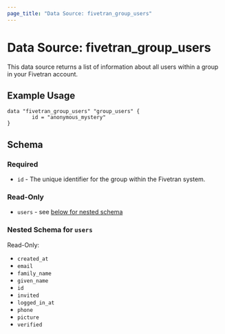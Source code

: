 ```yaml
---
page_title: "Data Source: fivetran_group_users"
---
```


# Data Source: fivetran_group_users

This data source returns a list of information about all users within a group in your Fivetran account.

## Example Usage

```hcl
data "fivetran_group_users" "group_users" {
        id = "anonymous_mystery"
}
```

## Schema

### Required

- `id` - The unique identifier for the group within the Fivetran system.

### Read-Only

- `users` - see [below for nested schema](#nestedatt--users)

<a id="nestedatt--users"></a>
### Nested Schema for `users`

Read-Only:

- `created_at` 
- `email` 
- `family_name` 
- `given_name` 
- `id` 
- `invited` 
- `logged_in_at` 
- `phone` 
- `picture` 
- `verified` 


